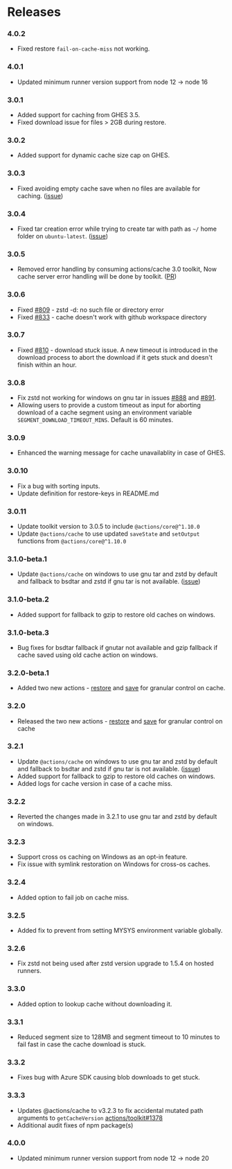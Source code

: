 # Releases

### 4.0.2

- Fixed restore `fail-on-cache-miss` not working.

### 4.0.1

- Updated minimum runner version support from node 12 -> node 16

### 3.0.1

- Added support for caching from GHES 3.5.
- Fixed download issue for files > 2GB during restore.

### 3.0.2

- Added support for dynamic cache size cap on GHES.

### 3.0.3

- Fixed avoiding empty cache save when no files are available for caching. ([issue](https://github.com/actions/cache/issues/624))

### 3.0.4

- Fixed tar creation error while trying to create tar with path as `~/` home folder on `ubuntu-latest`. ([issue](https://github.com/actions/cache/issues/689))

### 3.0.5

- Removed error handling by consuming actions/cache 3.0 toolkit, Now cache server error handling will be done by toolkit. ([PR](https://github.com/actions/cache/pull/834))

### 3.0.6

- Fixed [#809](https://github.com/actions/cache/issues/809) - zstd -d: no such file or directory error
- Fixed [#833](https://github.com/actions/cache/issues/833) - cache doesn't work with github workspace directory

### 3.0.7

- Fixed [#810](https://github.com/actions/cache/issues/810) - download stuck issue. A new timeout is introduced in the download process to abort the download if it gets stuck and doesn't finish within an hour.

### 3.0.8

- Fix zstd not working for windows on gnu tar in issues [#888](https://github.com/actions/cache/issues/888) and [#891](https://github.com/actions/cache/issues/891).
- Allowing users to provide a custom timeout as input for aborting download of a cache segment using an environment variable `SEGMENT_DOWNLOAD_TIMEOUT_MINS`. Default is 60 minutes.

### 3.0.9

- Enhanced the warning message for cache unavailablity in case of GHES.

### 3.0.10

- Fix a bug with sorting inputs.
- Update definition for restore-keys in README.md

### 3.0.11

- Update toolkit version to 3.0.5 to include `@actions/core@^1.10.0`
- Update `@actions/cache` to use updated `saveState` and `setOutput` functions from `@actions/core@^1.10.0`

### 3.1.0-beta.1

- Update `@actions/cache` on windows to use gnu tar and zstd by default and fallback to bsdtar and zstd if gnu tar is not available. ([issue](https://github.com/actions/cache/issues/984))

### 3.1.0-beta.2

- Added support for fallback to gzip to restore old caches on windows.

### 3.1.0-beta.3

- Bug fixes for bsdtar fallback if gnutar not available and gzip fallback if cache saved using old cache action on windows.

### 3.2.0-beta.1

- Added two new actions - [restore](restore/action.yml) and [save](save/action.yml) for granular control on cache.

### 3.2.0

- Released the two new actions - [restore](restore/action.yml) and [save](save/action.yml) for granular control on cache

### 3.2.1

- Update `@actions/cache` on windows to use gnu tar and zstd by default and fallback to bsdtar and zstd if gnu tar is not available. ([issue](https://github.com/actions/cache/issues/984))
- Added support for fallback to gzip to restore old caches on windows.
- Added logs for cache version in case of a cache miss.

### 3.2.2

- Reverted the changes made in 3.2.1 to use gnu tar and zstd by default on windows.

### 3.2.3

- Support cross os caching on Windows as an opt-in feature.
- Fix issue with symlink restoration on Windows for cross-os caches.

### 3.2.4

- Added option to fail job on cache miss.

### 3.2.5

- Added fix to prevent from setting MYSYS environment variable globally.

### 3.2.6

- Fix zstd not being used after zstd version upgrade to 1.5.4 on hosted runners.

### 3.3.0

- Added option to lookup cache without downloading it.

### 3.3.1

- Reduced segment size to 128MB and segment timeout to 10 minutes to fail fast in case the cache download is stuck.

### 3.3.2

- Fixes bug with Azure SDK causing blob downloads to get stuck.

### 3.3.3

- Updates @actions/cache to v3.2.3 to fix accidental mutated path arguments to `getCacheVersion` [actions/toolkit#1378](https://github.com/actions/toolkit/pull/1378)
- Additional audit fixes of npm package(s)

### 4.0.0

- Updated minimum runner version support from node 12 -> node 20
